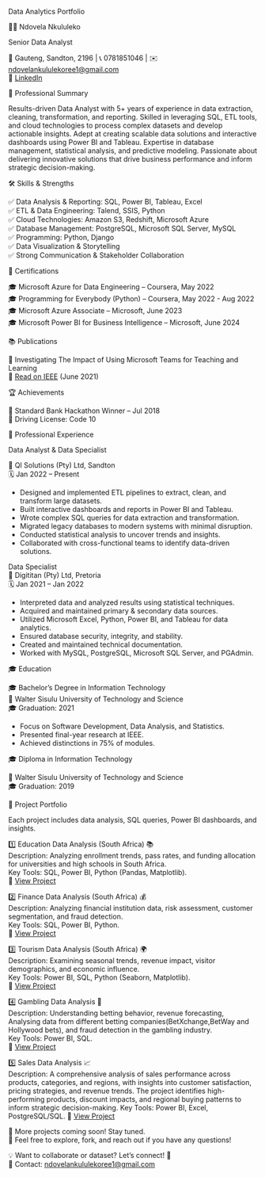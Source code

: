 Data Analytics Portfolio

👨‍💻 Ndovela Nkululeko  

Senior Data Analyst  

📍 Gauteng, Sandton, 2196 | 📞 0781851046 | ✉️ ndovelankululekoree1@gmail.com  
🔗 [LinkedIn](https://linkedin.com/in/nkululeko-ndovela/)  



📌 Professional Summary

Results-driven Data Analyst with 5+ years of experience in data extraction, cleaning, transformation, and reporting. Skilled in leveraging SQL, ETL tools, and cloud technologies to process complex datasets and develop actionable insights. Adept at creating scalable data solutions and interactive dashboards using Power BI and Tableau. Expertise in database management, statistical analysis, and predictive modeling. Passionate about delivering innovative solutions that drive business performance and inform strategic decision-making.



🛠 Skills & Strengths

✅ Data Analysis & Reporting: SQL, Power BI, Tableau, Excel  
✅ ETL & Data Engineering: Talend, SSIS, Python  
✅ Cloud Technologies: Amazon S3, Redshift, Microsoft Azure  
✅ Database Management: PostgreSQL, Microsoft SQL Server, MySQL  
✅ Programming: Python, Django  
✅ Data Visualization & Storytelling  
✅ Strong Communication & Stakeholder Collaboration  



📜 Certifications

🎓 Microsoft Azure for Data Engineering – Coursera, May 2022  
🎓 Programming for Everybody (Python) – Coursera, May 2022 - Aug 2022  
🎓 Microsoft Azure Associate – Microsoft, June 2023  
🎓 Microsoft Power BI for Business Intelligence – Microsoft, June 2024  



📚 Publications

📄 Investigating The Impact of Using Microsoft Teams for Teaching and Learning  
🔗 [Read on IEEE](https://ieeexplore.ieee.org/document/9782376) (June 2021)  



🏆 Achievements

🏅 Standard Bank Hackathon Winner – Jul 2018  
🚗 Driving License: Code 10  



💼 Professional Experience

Data Analyst & Data Specialist  

📍 QI Solutions (Pty) Ltd, Sandton  
🗓️ Jan 2022 – Present  
- Designed and implemented ETL pipelines to extract, clean, and transform large datasets.  
- Built interactive dashboards and reports in Power BI and Tableau.  
- Wrote complex SQL queries for data extraction and transformation.  
- Migrated legacy databases to modern systems with minimal disruption.  
- Conducted statistical analysis to uncover trends and insights.  
- Collaborated with cross-functional teams to identify data-driven solutions.  

Data Specialist  
📍 Digititan (Pty) Ltd, Pretoria  
🗓️ Jan 2021 – Jan 2022  
- Interpreted data and analyzed results using statistical techniques.  
- Acquired and maintained primary & secondary data sources.  
- Utilized Microsoft Excel, Python, Power BI, and Tableau for data analytics.  
- Ensured database security, integrity, and stability.  
- Created and maintained technical documentation.  
- Worked with MySQL, PostgreSQL, Microsoft SQL Server, and PGAdmin.  



🎓 Education

🎓 Bachelor’s Degree in Information Technology  
📍 Walter Sisulu University of Technology and Science  
🎓 Graduation: 2021  
- Focus on Software Development, Data Analysis, and Statistics.  
- Presented final-year research at IEEE.  
- Achieved distinctions in 75% of modules.  

🎓 Diploma in Information Technology 

📍 Walter Sisulu University of Technology and Science  
🎓 Graduation: 2019  



📂 Project Portfolio

Each project includes data analysis, SQL queries, Power BI dashboards, and insights.

1️⃣ Education Data Analysis (South Africa) 📚  
Description: Analyzing enrollment trends, pass rates, and funding allocation for universities and high schools in South Africa.  
Key Tools: SQL, Power BI, Python (Pandas, Matplotlib).  
🔗 [View Project](./Education-Data-SouthAfrica/README.md)  

2️⃣ Finance Data Analysis (South Africa) 💰  
Description: Analyzing financial institution data, risk assessment, customer segmentation, and fraud detection.  
Key Tools: SQL, Power BI, Python.  
🔗 [View Project](./Finance-Data-SouthAfrica/README.md)  

3️⃣ Tourism Data Analysis (South Africa) 🌍  
Description: Examining seasonal trends, revenue impact, visitor demographics, and economic influence.  
Key Tools: Power BI, SQL, Python (Seaborn, Matplotlib).  
🔗 [View Project](https://github.com/nkululeko-ndovela/SA_Wild_Coast_tourism_analysis)  

4️⃣ Gambling Data Analysis 🎰  
Description: Understanding betting behavior, revenue forecasting, Analysing data from different betting companies(BetXchange,BetWay and Hollywood bets), and fraud detection in the gambling industry.  
Key Tools: Power BI, SQL.  
🔗 [View Project](https://github.com/nkululeko-ndovela/betXchange_sql_scripts.git)  

5️⃣ Sales Data Analysis 📈  
Description: A comprehensive analysis of sales performance across products, categories, and regions, with insights into customer satisfaction, pricing strategies, and revenue trends. The project identifies high-performing products, discount impacts, and regional buying patterns to inform strategic decision-making.
Key Tools: Power BI, Excel, PostgreSQL/SQL.
🔗 [View Project](https://github.com/nkululeko-ndovela/sales_analysis/tree/main)  

🔹 More projects coming soon! Stay tuned.  
🔹 Feel free to explore, fork, and reach out if you have any questions!  

💡 Want to collaborate or dataset? Let’s connect! 🎯  
📧 Contact: ndovelankululekoree1@gmail.com
